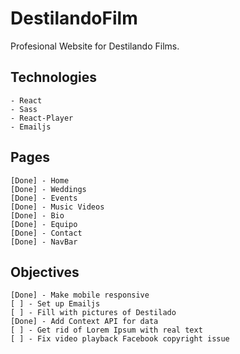 # DestilandoFilm
Profesional Website for Destilando Films.

## Technologies
    - React
    - Sass
    - React-Player
    - Emailjs


## Pages 
    [Done] - Home
    [Done] - Weddings
    [Done] - Events
    [Done] - Music Videos
    [Done] - Bio
    [Done] - Equipo
    [Done] - Contact
    [Done] - NavBar

## Objectives

    [Done] - Make mobile responsive
    [ ] - Set up Emailjs
    [ ] - Fill with pictures of Destilado
    [Done] - Add Context API for data
    [ ] - Get rid of Lorem Ipsum with real text
    [ ] - Fix video playback Facebook copyright issue
